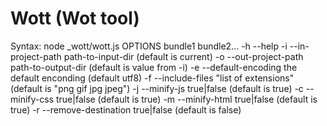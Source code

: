 Wott (Wot tool)
==========

Syntax: node _wott/wott.js OPTIONS bundle1 bundle2...
	-h --help
	-i --in-project-path path-to-input-dir (default is current)
	-o --out-project-path path-to-output-dir (default is value from -i)
	-e --default-encoding the default enconding (default utf8)
	-f --include-files "list of extensions" (default is "png gif jpg jpeg")
	-j --minify-js true|false (default is true)
	-c --minify-css true|false (default is true)
	-m --minify-html true|false (default is true)
	-r --remove-destination true|false (default is false)
